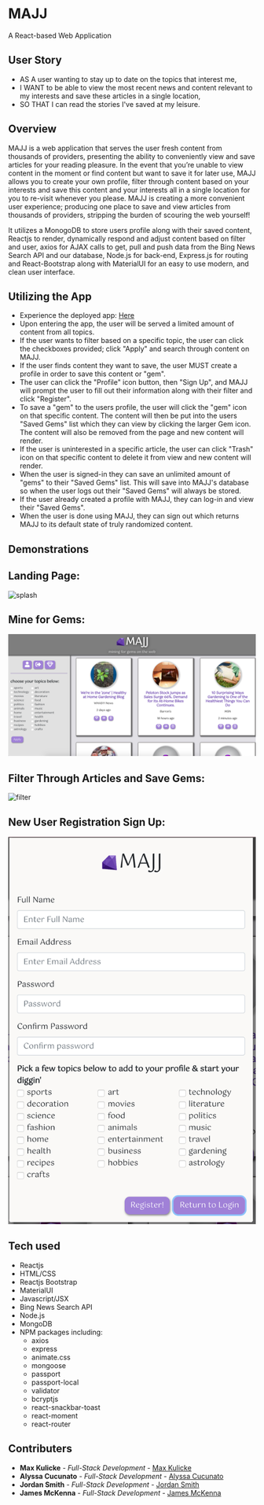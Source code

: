 # MAJJ

A React-based Web Application

## User Story

- AS A user wanting to stay up to date on the topics that interest me,
- I WANT to be able to view the most recent news and content relevant to my interests and save these articles in a single location,
- SO THAT I can read the stories I've saved at my leisure.

## Overview

MAJJ is a web application that serves the user fresh content from thousands of providers, presenting the ability to conveniently view and save articles for your reading pleasure. In the event that you’re unable to view content in the moment or find content but want to save it for later use, MAJJ allows you to create your own profile, filter through content based on your interests and save this content and your interests all in a single location for you to re-visit whenever you please. MAJJ is creating a more convenient user experience; producing one place to save and view articles from thousands of providers, stripping the burden of scouring the web yourself!

It utilizes a MonogoDB to store users profile along with their saved content, Reactjs to render, dynamically respond and adjust content based on filter and user, axios for AJAX calls to get, pull and push data from the Bing News Search API and our database, Node.js for back-end, Express.js for routing and React-Bootstrap along with MaterialUI for an easy to use modern, and clean user interface.

## Utilizing the App

- Experience the deployed app: [Here](https://www.majj.app "Here")
- Upon entering the app, the user will be served a limited amount of content from all topics.
- If the user wants to filter based on a specific topic, the user can click the checkboxes provided; click "Apply" and search through content on MAJJ.
- If the user finds content they want to save, the user MUST create a profile in order to save this content or "gem".
- The user can click the "Profile" icon button, then "Sign Up", and MAJJ will prompt the user to fill out their information along with their filter and click "Register".
- To save a "gem" to the users profile, the user will click the "gem" icon on that specific content. The content will then be put into the users "Saved Gems" list which they can view by clicking the larger Gem icon. The content will also be removed from the page and new content will render.
- If the user is uninterested in a specific article, the user can click "Trash" icon on that specific content to delete it from view and new content will render.
- When the user is signed-in they can save an unlimited amount of "gems" to their "Saved Gems" list. This will save into MAJJ's database so when the user logs out their "Saved Gems" will always be stored.
- If the user already created a profile with MAJJ, they can log-in and view their "Saved Gems".
- When the user is done using MAJJ, they can sign out which returns MAJJ to its default state of truly randomized content.

## Demonstrations

## Landing Page:

![splash](img/splashpage.png "splash")

## Mine for Gems:

![mine](img/minepage.png "mine")

## Filter Through Articles and Save Gems:

![filter](img/filter.gif "filter")

## New User Registration Sign Up:

![register](img/register.png "register")

## Tech used

- Reactjs
- HTML/CSS
- Reactjs Bootstrap
- MaterialUI
- Javascript/JSX
- Bing News Search API
- Node.js
- MongoDB
- NPM packages including:
  - axios
  - express
  - animate.css
  - mongoose
  - passport
  - passport-local
  - validator
  - bcryptjs
  - react-snackbar-toast
  - react-moment
  - react-router

## Contributers

- **Max Kulicke** - _Full-Stack Development_ - [Max Kulicke](https://github.com/maxkulicke "Max Kulicke")
- **Alyssa Cucunato** - _Full-Stack Development_ - [Alyssa Cucunato](https://github.com/acucunato "Alyssa Cucunato")
- **Jordan Smith** - _Full-Stack Development_ - [Jordan Smith](https://github.com/jsmithxyz "Jordan Smith")
- **James McKenna** - _Full-Stack Development_ - [James McKenna](https://github.com/jpmckenna90 "James McKenna")
